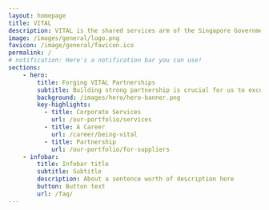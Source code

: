 ```yaml
---
layout: homepage
title: VITAL
description: VITAL is the shared services arm of the Singapore Government. We aggregate common corporate services to derive economies of scale to achieve efficiency and effectiveness.
image: /images/general/logo.png
favicon: /image/general/favicon.ico
permalink: /
# notification: Here's a notification bar you can use!
sections:
    - hero:
        title: Forging VITAL Partnerships
        subtitle: Building strong partnership is crucial for us to excel in our work.
        background: /images/hero/hero-banner.png
        key-highlights:
          - title: Corporate Services
            url: /our-portfolio/services
          - title: A Career
            url: /career/being-vital
          - title: Partnership
            url: /our-portfolio/for-suppliers
    - infobar:
        title: Infobar title
        subtitle: Subtitle
        description: About a sentence worth of description here
        button: Button text
        url: /faq/
---
```


